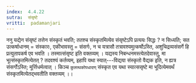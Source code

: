 ```yaml
---
index:  4.4.22
sutra:  संसृष्टे
vritti:  padamanjari
---
```


ननु यद्येन संसृष्टं तत्तेन संस्कृतं भवति; ततश्च संस्कृतमित्येव संसृष्टेऽपि प्रत्ययः सिद्धः ? न सिध्यति; सत उत्कर्षाधानम् = संस्कारः, एकीभावस्तु = संसर्गः, न च यत्रासौ तत्रावश्यमुत्कर्षोऽस्ति, अशुचिद्रव्यसंसर्गे हि प्रत्युतापकर्ष एव भवति । तस्मात्संसृष्ट इति वक्तव्यम् । यद्यस्य निबन्धनमस्त्येतदेवास्तु, मा भूत्संस्कृतमित्येतत् ? तदवश्यं कर्तव्यम्, इहापि यथा स्यात्---विद्यया संस्कृतो वैद्यक इति, न ह्यत्र संसर्गोऽस्ति; मूर्त्तिधर्मत्वात् । किञ्च `कुलत्थकोपधादण्` संस्कृत एव यथा स्यात्ससृष्टे मा भूदित्येमवर्थं संस्कृतमित्येतद्भवतीति वक्तव्यम् ।।
